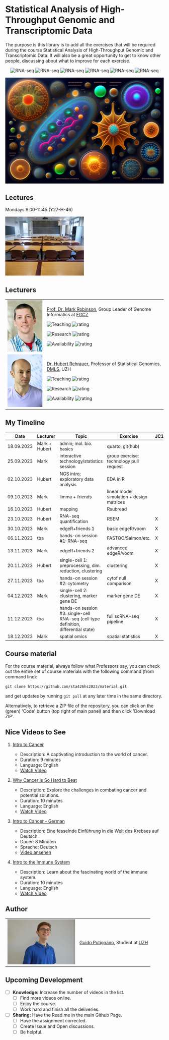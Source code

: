 # Statistical Analysis of High-Throughput Genomic and Transcriptomic Data
The purpose is this library is to add all the exercises that will be required during the course Statistical Analysis of High-Throughput Genomic and Transcriptomic Data.
It will also be a great opportunity to get to know other people, discussing about what to improve for each exercise.

<div align="center">
  

![RNA-seq](https://img.shields.io/badge/RNA_sequencing-f39f37)
![RNA-seq](https://img.shields.io/badge/DNA-1A2B3C)
![RNA-seq](https://img.shields.io/badge/Epigenetics-FF5733)
![RNA-seq](https://img.shields.io/badge/Bioinformatics-5E8A3D)
![RNA-seq](https://img.shields.io/badge/AI-B42F7F)
![RNA-seq](https://img.shields.io/badge/Synbio-0099CC)

</div>

![Initial.jpg](resources/Initial.jpg)


## Lectures
Mondays 9.00-11:45 (Y27-H-46)

![room.jpeg](resources/room.jpeg)


## Lecturers
<table border="0">
<tr><td>

<img src="resources/mark.jpg" width="150" alt="Image Description"/>


</td><td>

[Prof. Dr. Mark Robinson](https://scholar.google.ch/citations?user=XPfrRQEAAAAJ), Group Leader of Genome Informatics at [FGCZ](http://www.fgcz.ch/)  

![Teaching](https://img.shields.io/badge/Teaching-f39f37) ![rating](https://img.shields.io/badge/rating-★★★★★-brightgreen)

![Research](https://img.shields.io/badge/Research-2a9d8f) ![rating](https://img.shields.io/badge/rating-★★★★★-brightgreen)

![Availability](https://img.shields.io/badge/Availability-8338ec) ![rating](https://img.shields.io/badge/rating-★★★★☆-brightgreen)

</td></tr><tr><td>

<img src="resources/humbert.jpg" width="150" alt="Image Description"/>


</td><td>

[Dr. Hubert Rehrauer](https://scholar.google.com/citations?user=utyZo6YAAAAJ&hl=en), Professor of Statistical Genomics, [DMLS](https://www.mls.uzh.ch/en.html), UZH  

![Teaching](https://img.shields.io/badge/Teaching-f39f37) ![rating](https://img.shields.io/badge/rating-★★★★★-brightgreen)

![Research](https://img.shields.io/badge/Research-2a9d8f) ![rating](https://img.shields.io/badge/rating-★★★★★-brightgreen)

![Availability](https://img.shields.io/badge/Availability-8338ec) ![rating](https://img.shields.io/badge/rating-★★★★☆-brightgreen)

</td></tr></table>



<div class="timeline">
  <h2>My Timeline</h2>

  <table>
    <thead>
      <tr>
        <th>Date</th>
        <th>Lecturer</th>
        <th>Topic</th>
        <th>Exercise</th>
        <th>JC1</th>
        <th>JC2</th>
      </tr>
    </thead>
    <tbody>
      <tr>
        <td>18.09.2023</td>
        <td>Mark + Hubert</td>
        <td>admin; mol. bio. basics</td>
        <td>quarto; git(hub)</td>
        <td></td>
        <td></td>
      </tr>
      <tr>
        <td>25.09.2023</td>
        <td>Mark</td>
        <td>interactive technology/statistics session</td>
        <td>group exercise: technology pull request</td>
        <td></td>
        <td></td>
      </tr>
      <tr>
        <td>02.10.2023</td>
        <td>Hubert</td>
        <td>NGS intro; exploratory data analysis</td>
        <td>EDA in R</td>
        <td></td>
        <td></td>
      </tr>
      <tr>
        <td>09.10.2023</td>
        <td>Mark</td>
        <td>limma + friends</td>
        <td>linear model simulation + design matrices</td>
        <td></td>
        <td></td>
      </tr>
      <tr>
        <td>16.10.2023</td>
        <td>Hubert</td>
        <td>mapping</td>
        <td>Rsubread</td>
        <td></td>
        <td></td>
      </tr>
      <tr>
        <td>23.10.2023</td>
        <td>Hubert</td>
        <td>RNA-seq quantification</td>
        <td>RSEM</td>
        <td>X</td>
        <td>X</td>
      </tr>
      <tr>
        <td>30.10.2023</td>
        <td>Mark</td>
        <td>edgeR+friends 1</td>
        <td>basic edgeR/voom</td>
        <td>X</td>
        <td>X</td>
      </tr>
      <tr>
        <td>06.11.2023</td>
        <td>tba</td>
        <td>hands-on session #1: RNA-seq</td>
        <td>FASTQC/Salmon/etc.</td>
        <td>X</td>
        <td>X</td>
      </tr>
      <tr>
        <td>13.11.2023</td>
        <td>Mark</td>
        <td>edgeR+friends 2</td>
        <td>advanced edgeR/voom</td>
        <td>X</td>
        <td>X</td>
      </tr>
      <tr>
        <td>20.11.2023</td>
        <td>Hubert</td>
        <td>single-cell 1: preprocessing, dim. reduction, clustering</td>
        <td>clustering</td>
        <td>X</td>
        <td>X</td>
      </tr>
      <tr>
        <td>27.11.2023</td>
        <td>tba</td>
        <td>hands-on session #2: cytometry</td>
        <td>cytof null comparison</td>
        <td>X</td>
        <td>X</td>
      </tr>
      <tr>
        <td>04.12.2023</td>
        <td>Mark</td>
        <td>single-cell 2: clustering, marker gene DE</td>
        <td>marker gene DE</td>
        <td>X</td>
        <td>X</td>
      </tr>
      <tr>
        <td>11.12.2023</td>
        <td>tba</td>
        <td>hands-on session #3: single-cell RNA-seq (cell type definition, differential state)</td>
        <td>full scRNA-seq pipeline</td>
        <td>X</td>
        <td>X</td>
      </tr>
      <tr>
        <td>18.12.2023</td>
        <td>Mark</td>
        <td>spatial omics</td>
        <td>spatial statistics</td>
        <td>X</td>
        <td>X</td>
      </tr>
    </tbody>
  </table>
</div>

</body>
</html>


## Course material

For the course material, always follow what Professors say, you can check out the entire set of course materials with the following command (from command line):
```
git clone https://github.com/sta426hs2023/material.git
```  
and get updates by running `git pull` at any later time in the same directory.

Alternatively, to retrieve a ZIP file of the repository, you can click on the (green) 'Code' button (top right of main panel) and then click 'Download ZIP'.

## Nice Videos to See

1. [Intro to Cancer](https://www.youtube.com/watch?v=zFhYJRqz_xk&ab_channel=Kurzgesagt%E2%80%93InaNutshell)
   - Description: A captivating introduction to the world of cancer.
   - Duration: 9 minutes
   - Language: English
   - [Watch Video](https://www.youtube.com/watch?v=zFhYJRqz_xk&ab_channel=Kurzgesagt%E2%80%93InaNutshell)

2. [Why Cancer is So Hard to Beat](https://www.youtube.com/watch?v=uoJwt9l-XhQ&ab_channel=Kurzgesagt%E2%80%93InaNutshell)
   - Description: Explore the challenges in combating cancer and potential solutions.
   - Duration: 10 minutes
   - Language: English
   - [Watch Video](https://www.youtube.com/watch?v=uoJwt9l-XhQ&ab_channel=Kurzgesagt%E2%80%93InaNutshell)

3. [Intro to Cancer - German](https://www.youtube.com/watch?v=1AElONvi9WQ&t=2s&ab_channel=Kurzgesagt%E2%80%93InaNutshell)
   - Description: Eine fesselnde Einführung in die Welt des Krebses auf Deutsch.
   - Dauer: 8 Minuten
   - Sprache: Deutsch
   - [Video ansehen](https://www.youtube.com/watch?v=1AElONvi9WQ&t=2s&ab_channel=Kurzgesagt%E2%80%93InaNutshell)

4. [Intro to the Immune System](https://www.youtube.com/watch?v=lXfEK8G8CUI&t=574s&ab_channel=Kurzgesagt%E2%80%93InaNutshell)
   - Description: Learn about the fascinating world of the immune system.
   - Duration: 10 minutes
   - Language: English
   - [Watch Video](https://www.youtube.com/watch?v=lXfEK8G8CUI&t=574s&ab_channel=Kurzgesagt%E2%80%93InaNutshell)



## Author

<table border="0">
<tr><td>

<img src="resources/Profile.jpeg" width="215" alt="Image Description" />

</td><td>

[Guido Putignano](https://scholar.google.com/citations?user=ym2VggEAAAAJ&hl=en&oi=ao), Student at [UZH](http://www.fgcz.ch/)  


</td></tr></table>


## Upcoming Development

- [ ] **Knowledge:** Increase the number of videos in the list.
  - [ ] Find more videos online.
  - [ ] Enjoy the course.
  - [ ] Work hard and finish all the deliveries.

- [ ] **Sharing:** Have the Read.me in the main Github Page.
  - [ ] Have the assignment corrected.
  - [ ] Create Issue and Open discussions.
  - [ ] Be helpful.

